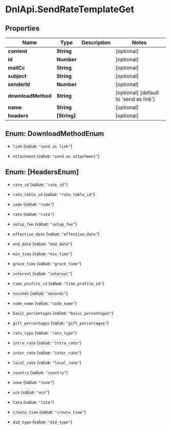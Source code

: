 # DnlApi.SendRateTemplateGet

## Properties
Name | Type | Description | Notes
------------ | ------------- | ------------- | -------------
**content** | **String** |  | [optional] 
**id** | **Number** |  | [optional] 
**mailCc** | **String** |  | [optional] 
**subject** | **String** |  | [optional] 
**senderId** | **Number** |  | [optional] 
**downloadMethod** | **String** |  | [optional] [default to &#39;send as link&#39;]
**name** | **String** |  | [optional] 
**headers** | **[String]** |  | [optional] 


<a name="DownloadMethodEnum"></a>
## Enum: DownloadMethodEnum


* `link` (value: `"send as link"`)

* `attachment` (value: `"send as attachment"`)




<a name="[HeadersEnum]"></a>
## Enum: [HeadersEnum]


* `rate_id` (value: `"rate_id"`)

* `rate_table_id` (value: `"rate_table_id"`)

* `code` (value: `"code"`)

* `rate` (value: `"rate"`)

* `setup_fee` (value: `"setup_fee"`)

* `effective_date` (value: `"effective_date"`)

* `end_date` (value: `"end_date"`)

* `min_time` (value: `"min_time"`)

* `grace_time` (value: `"grace_time"`)

* `interval` (value: `"interval"`)

* `time_profile_id` (value: `"time_profile_id"`)

* `seconds` (value: `"seconds"`)

* `code_name` (value: `"code_name"`)

* `basic_percentages` (value: `"basic_percentages"`)

* `gift_percentages` (value: `"gift_percentages"`)

* `rate_type` (value: `"rate_type"`)

* `intra_rate` (value: `"intra_rate"`)

* `inter_rate` (value: `"inter_rate"`)

* `local_rate` (value: `"local_rate"`)

* `country` (value: `"country"`)

* `zone` (value: `"zone"`)

* `ocn` (value: `"ocn"`)

* `lata` (value: `"lata"`)

* `create_time` (value: `"create_time"`)

* `did_type` (value: `"did_type"`)




